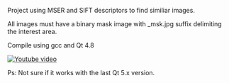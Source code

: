 Project using MSER and SIFT descriptors to find similiar images.

All images must have a binary mask image with _msk.jpg suffix delimiting the interest area.

Compile using gcc and Qt 4.8

[![Youtube video](http://img.youtube.com/vi/es3IgpfY-Js/0.jpg)](https://www.youtube.com/watch?v=es3IgpfY-Js&list=UUk1U4Z7qvz3xPjFCeif7TvA)

Ps: Not sure if it works with the last Qt 5.x version.